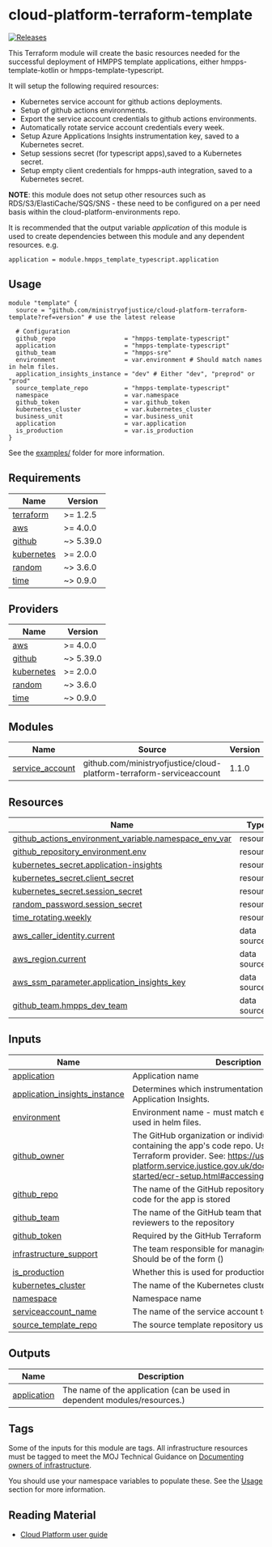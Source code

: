 # cloud-platform-terraform-template

[![Releases](https://img.shields.io/github/v/release/ministryofjustice/cloud-platform-terraform-template.svg)](https://github.com/ministryofjustice/cloud-platform-terraform-template/releases)

This Terraform module will create the basic resources needed for the successful deployment of HMPPS template applications, either hmpps-template-kotlin or hmpps-template-typescript.

It will setup the following required resources:
- Kubernetes service account for github actions deployments.
- Setup of github actions environments.
- Export the service account credentials to github actions environments.
- Automatically rotate service account credentials every week.
- Setup Azure Applications Insights instrumentation key, saved to a Kubernetes secret.
- Setup sessions secret (for typescript apps),saved to a Kubernetes secret.
- Setup empty client credentials for hmpps-auth integration, saved to a Kubernetes secret.

**NOTE**: this module does not setup other resources such as RDS/S3/ElastiCache/SQS/SNS - these need to be configured on a per need basis within the cloud-platform-environments repo.

It is recommended that the output variable _application_ of this module is used to create dependencies between this module and any dependent resources. e.g.

```hcl
application = module.hmpps_template_typescript.application
```

## Usage

```hcl
module "template" {
  source = "github.com/ministryofjustice/cloud-platform-terraform-template?ref=version" # use the latest release

  # Configuration
  github_repo                   = "hmpps-template-typescript"
  application                   = "hmpps-template-typescript"
  github_team                   = "hmpps-sre"
  environment                   = var.environment # Should match names in helm files.
  application_insights_instance = "dev" # Either "dev", "preprod" or "prod"
  source_template_repo          = "hmpps-template-typescript"
  namespace                     = var.namespace
  github_token                  = var.github_token
  kubernetes_cluster            = var.kubernetes_cluster
  business_unit                 = var.business_unit
  application                   = var.application
  is_production                 = var.is_production
}
```

See the [examples/](examples/) folder for more information.

<!-- BEGIN_TF_DOCS -->
## Requirements

| Name | Version |
|------|---------|
| <a name="requirement_terraform"></a> [terraform](#requirement\_terraform) | >= 1.2.5 |
| <a name="requirement_aws"></a> [aws](#requirement\_aws) | >= 4.0.0 |
| <a name="requirement_github"></a> [github](#requirement\_github) | ~> 5.39.0 |
| <a name="requirement_kubernetes"></a> [kubernetes](#requirement\_kubernetes) | >= 2.0.0 |
| <a name="requirement_random"></a> [random](#requirement\_random) | ~> 3.6.0 |
| <a name="requirement_time"></a> [time](#requirement\_time) | ~> 0.9.0 |

## Providers

| Name | Version |
|------|---------|
| <a name="provider_aws"></a> [aws](#provider\_aws) | >= 4.0.0 |
| <a name="provider_github"></a> [github](#provider\_github) | ~> 5.39.0 |
| <a name="provider_kubernetes"></a> [kubernetes](#provider\_kubernetes) | >= 2.0.0 |
| <a name="provider_random"></a> [random](#provider\_random) | ~> 3.6.0 |
| <a name="provider_time"></a> [time](#provider\_time) | ~> 0.9.0 |

## Modules

| Name | Source | Version |
|------|--------|---------|
| <a name="module_service_account"></a> [service\_account](#module\_service\_account) | github.com/ministryofjustice/cloud-platform-terraform-serviceaccount | 1.1.0 |

## Resources

| Name | Type |
|------|------|
| [github_actions_environment_variable.namespace_env_var](https://registry.terraform.io/providers/integrations/github/latest/docs/resources/actions_environment_variable) | resource |
| [github_repository_environment.env](https://registry.terraform.io/providers/integrations/github/latest/docs/resources/repository_environment) | resource |
| [kubernetes_secret.application-insights](https://registry.terraform.io/providers/hashicorp/kubernetes/latest/docs/resources/secret) | resource |
| [kubernetes_secret.client_secret](https://registry.terraform.io/providers/hashicorp/kubernetes/latest/docs/resources/secret) | resource |
| [kubernetes_secret.session_secret](https://registry.terraform.io/providers/hashicorp/kubernetes/latest/docs/resources/secret) | resource |
| [random_password.session_secret](https://registry.terraform.io/providers/hashicorp/random/latest/docs/resources/password) | resource |
| [time_rotating.weekly](https://registry.terraform.io/providers/hashicorp/time/latest/docs/resources/rotating) | resource |
| [aws_caller_identity.current](https://registry.terraform.io/providers/hashicorp/aws/latest/docs/data-sources/caller_identity) | data source |
| [aws_region.current](https://registry.terraform.io/providers/hashicorp/aws/latest/docs/data-sources/region) | data source |
| [aws_ssm_parameter.application_insights_key](https://registry.terraform.io/providers/hashicorp/aws/latest/docs/data-sources/ssm_parameter) | data source |
| [github_team.hmpps_dev_team](https://registry.terraform.io/providers/integrations/github/latest/docs/data-sources/team) | data source |

## Inputs

| Name | Description | Type | Default | Required |
|------|-------------|------|---------|:--------:|
| <a name="input_application"></a> [application](#input\_application) | Application name | `string` | n/a | yes |
| <a name="input_application_insights_instance"></a> [application\_insights\_instance](#input\_application\_insights\_instance) | Determines which instrumentation key to use for Application Insights. | `string` | n/a | yes |
| <a name="input_environment"></a> [environment](#input\_environment) | Environment name - must match environment names used in helm files. | `string` | n/a | yes |
| <a name="input_github_owner"></a> [github\_owner](#input\_github\_owner) | The GitHub organization or individual user account containing the app's code repo. Used by the Github Terraform provider. See: https://user-guide.cloud-platform.service.justice.gov.uk/documentation/getting-started/ecr-setup.html#accessing-the-credentials | `string` | `"ministryofjustice"` | no |
| <a name="input_github_repo"></a> [github\_repo](#input\_github\_repo) | The name of the GitHub repository where the source code for the app is stored | `any` | n/a | yes |
| <a name="input_github_team"></a> [github\_team](#input\_github\_team) | The name of the GitHub team that will be added as reviewers to the repository | `any` | n/a | yes |
| <a name="input_github_token"></a> [github\_token](#input\_github\_token) | Required by the GitHub Terraform provider | `string` | n/a | yes |
| <a name="input_infrastructure_support"></a> [infrastructure\_support](#input\_infrastructure\_support) | The team responsible for managing the infrastructure. Should be of the form <team-name> (<team-email>) | `string` | n/a | yes |
| <a name="input_is_production"></a> [is\_production](#input\_is\_production) | Whether this is used for production or not | `string` | n/a | yes |
| <a name="input_kubernetes_cluster"></a> [kubernetes\_cluster](#input\_kubernetes\_cluster) | The name of the Kubernetes cluster | `string` | n/a | yes |
| <a name="input_namespace"></a> [namespace](#input\_namespace) | Namespace name | `string` | n/a | yes |
| <a name="input_serviceaccount_name"></a> [serviceaccount\_name](#input\_serviceaccount\_name) | The name of the service account to be created | `string` | `"github-actions-sa"` | no |
| <a name="input_source_template_repo"></a> [source\_template\_repo](#input\_source\_template\_repo) | The source template repository used for this app. | `any` | n/a | yes |

## Outputs

| Name | Description |
|------|-------------|
| <a name="output_application"></a> [application](#output\_application) | The name of the application (can be used in dependent modules/resources.) |
<!-- END_TF_DOCS -->

## Tags

Some of the inputs for this module are tags. All infrastructure resources must be tagged to meet the MOJ Technical Guidance on [Documenting owners of infrastructure](https://technical-guidance.service.justice.gov.uk/documentation/standards/documenting-infrastructure-owners.html).

You should use your namespace variables to populate these. See the [Usage](#usage) section for more information.

## Reading Material

<!-- Add links to useful documentation -->

- [Cloud Platform user guide](https://user-guide.cloud-platform.service.justice.gov.uk/#cloud-platform-user-guide)
